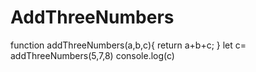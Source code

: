 # AddThreeNumbers
function addThreeNumbers(a,b,c){
  return a+b+c;
}
let c= addThreeNumbers(5,7,8)
console.log(c)
